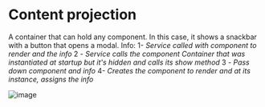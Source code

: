 # Content projection
A container that can hold any component.
In this case, it shows a snackbar with a button that opens a modal.
Info: 
1- *Service called with component to render and the info*
2 - *Service calls the component Container that was instantiated at startup but it's hidden and calls its show method*
3 - *Pass down component and info*
4- *Creates the component to render and at its instance, assigns the info*

![image](https://user-images.githubusercontent.com/47018795/215313876-4aba17fb-c7a7-427b-a777-60ca0b0e3315.png)